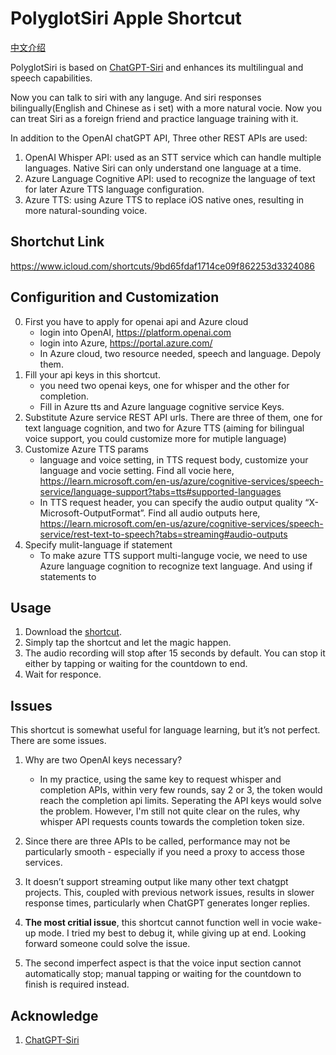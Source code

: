 # PolyglotSiri Apple Shortcut

[中文介绍](https://github.com/Munntein/PolyglotSiri-Apple-Shortcut/blob/main/Readme-zh.md)

PolyglotSiri is based on [ChatGPT-Siri](https://github.com/Yue-Yang/ChatGPT-Siri) and enhances its multilingual and speech capabilities.

Now you can talk to siri with any languge. And siri responses  bilingually(English and Chinese as i set) with a more natural vocie. Now you can treat Siri as a foreign friend and practice language training with it.

In addition to the OpenAI chatGPT API, Three other REST APIs are used:

1. OpenAI Whisper API: used as an STT service which can handle multiple languages. Native Siri can only understand one language at a time.
2. Azure Language Cognitive API: used to recognize the language of text for later Azure TTS language configuration.
3. Azure TTS: using Azure TTS to replace iOS native ones, resulting in more natural-sounding voice.



## Shortchut Link

https://www.icloud.com/shortcuts/9bd65fdaf1714ce09f862253d3324086



## Configurition and Customization

0. First you have to apply for openai api and Azure cloud
   - login into OpenAI, https://platform.openai.com
   - login into Azure, https://portal.azure.com/
   - In Azure cloud, two resource needed, speech and language. Depoly them.
1. Fill your api keys in this shortcut.
   - you need two openai keys, one for whisper and the other for completion.
   - Fill in Azure tts and Azure language cognitive service Keys.
2. Substitute Azure service REST API urls. There are three of them, one for text language cognition, and  two for Azure TTS (aiming for bilingual voice support, you could customize more for mutiple language)
3. Customize Azure TTS params
   - language and voice setting,  in TTS request body,  customize your language and vocie setting. Find all vocie here, https://learn.microsoft.com/en-us/azure/cognitive-services/speech-service/language-support?tabs=tts#supported-languages
   - In TTS request header, you can specify the audio output quality “X-Microsoft-OutputFormat”. Find all audio outputs here, https://learn.microsoft.com/en-us/azure/cognitive-services/speech-service/rest-text-to-speech?tabs=streaming#audio-outputs
4. Specify mulit-language if statement
   - To make azure TTS support multi-languge vocie, we need to use Azure language cognition to recognize text language. And using if statements to 



## Usage

1. Download the [shortcut](https://www.icloud.com/shortcuts/9bd65fdaf1714ce09f862253d3324086).
2. Simply tap the shortcut and let the magic happen.
3. The audio recording will stop after 15 seconds by default. You can stop it either by tapping or waiting for the countdown to end.
4. Wait for responce.



## Issues

This shortcut is somewhat useful for language learning, but it’s not perfect. There are some issues.

1. Why are two OpenAI keys necessary?

   - In my practice, using the same key to request whisper and completion APIs, within very few rounds, say 2 or 3, the token would reach the completion api limits. Seperating the API keys would solve the problem. However, I'm still not quite clear on the rules, why whisper API requests counts towards the completion token size. 

2. Since there are three APIs to be called, performance may not be particularly smooth - especially if you need a proxy to access those services.

3. It doesn’t support streaming output like many other text chatgpt projects. This, coupled with previous network issues, results in slower response times, particularly when ChatGPT generates longer replies.

4. **The most critial issue**, this shortcut cannot function well in vocie wake-up mode. I tried my best to debug it, while giving up at end. Looking forward someone could solve the issue.

5. The second imperfect aspect is that the voice input section cannot automatically stop; manual tapping or waiting for the countdown to finish is required instead.

   

   

## Acknowledge

1. [ChatGPT-Siri](https://github.com/Yue-Yang/ChatGPT-Siri) 


